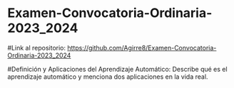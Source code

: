 # Examen-Convocatoria-Ordinaria-2023_2024
#Link al repositorio:
https://github.com/Agirre8/Examen-Convocatoria-Ordinaria-2023_2024

#Definición y Aplicaciones del Aprendizaje Automático: Describe qué es el aprendizaje automático y menciona dos aplicaciones en la vida real.
